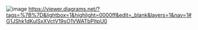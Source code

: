 ![image](https://github.com/user-attachments/assets/1cfc14fc-7807-45c3-9e9c-52ab0649b5d4)
https://viewer.diagrams.net/?tags=%7B%7D&lightbox=1&highlight=0000ff&edit=_blank&layers=1&nav=1#G1JShk1dKulSxXVctV19sO1VWATbPItpU0
